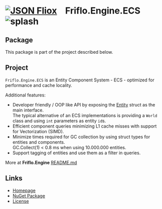 # [![JSON Fliox](https://raw.githubusercontent.com/reejk/Friflo.Json.Fliox/main/docs/images/Json-Fliox.svg)](https://github.com/reejk/Friflo.Json.Fliox/blob/main/Engine/README.md)    **Friflo.Engine.ECS** ![splash](https://raw.githubusercontent.com/reejk/Friflo.Json.Fliox/main/docs/images/paint-splatter.svg)

## Package

This package is part of the project described below.


## Project

`Friflo.Engine.ECS` is an Entity Component System - ECS - optimized for performance and cache locality.

Additional features:
- Developer friendly / OOP like API by exposing the [Entity](https://github.com/friflo/Friflo.Engine-docs/blob/main/api/Entity.md)
  struct as the main interface.  
  The typical alternative of an ECS implementations is providing a `World` class and using `int` parameters as entity `id`s.
- Efficient component queries minimizing L1 cache misses with support for Vectorization (SIMD).
- Minimize times required for GC collection by using struct types for entities and components.  
  GC.Collect(1) < 0.8 ms when using 10.000.000 entities.
- Support tagging of entities and use them as a filter in queries.

More at **Friflo.Engine** [README.md](https://github.com/reejk/Friflo.Json.Fliox/blob/main/Engine/README.md)


## Links

- [Homepage](https://github.com/reejk/Friflo.Json.Fliox/blob/main/README.md)
- [NuGet Package](https://www.nuget.org/packages/Reejk.Just.ECS/)
- [License](https://github.com/reejk/Friflo.Json.Fliox/blob/main/LICENSE)

